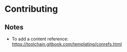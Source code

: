 # Contributing


## Notes

* To add a content reference: https://toolchain.gitbook.com/templating/conrefs.html

